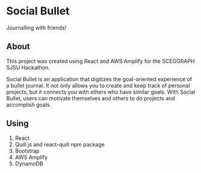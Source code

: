 # Social Bullet

Journalling with friends!

## About

This project was created using React and AWS Amplify for the SCEGGRAPH SJSU Hackathon.

Social Bullet is an application that digitizes the goal-oriented experience of a bullet journal. It not only allows you to create and keep track of personal projects, but it connects you with others who have similar goals. With Social Bullet, users can motivate themselves and others to do projects and accomplish goals.

## Using

1. React
2. Quill.js and react-quill npm package
3. Bootstrap
4. AWS Amplify
5. DynamoDB
